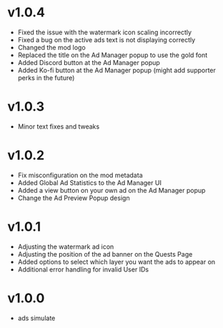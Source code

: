 # v1.0.4

- Fixed the issue with the watermark icon scaling incorrectly
- Fixed a bug on the active ads text is not displaying correctly
- Changed the mod logo
- Replaced the title on the Ad Manager popup to use the gold font
- Added Discord button at the Ad Manager popup
- Added Ko-fi button at the Ad Manager popup <cy>(might add supporter perks in the future)</c>

# v1.0.3

- Minor text fixes and tweaks

# v1.0.2

- Fix misconfiguration on the mod metadata
- Added Global Ad Statistics to the Ad Manager UI
- Added a view button on your own ad on the Ad Manager popup
- Change the Ad Preview Popup design

# v1.0.1

- Adjusting the watermark ad icon
- Adjusting the position of the ad banner on the Quests Page
- Added options to select which layer you want the ads to appear on
- Additional error handling for invalid User IDs

# v1.0.0

- ads simulate
